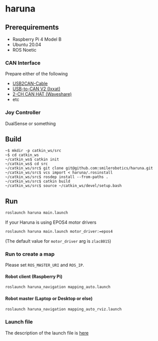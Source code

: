# haruna

## Prerequirements

* Raspberry Pi 4 Model B
* Ubuntu 20.04
* ROS Noetic

### CAN Interface

Prepare either of the following

* [USB2CAN-Cable](./docs/innomaker.md)
* [USB-to-CAN V2 (Ixxat)](./docs/ixxat.md)
* [2-CH CAN HAT (Waveshare)](./docs/can_hat.md)
* etc

### Joy Controller

DualSense or something

## Build

```
~$ mkdir -p catkin_ws/src
~$ cd catkin_ws
~/catkin_ws$ catkin init
~/catkin_ws$ cd src
~/catkin_ws/src$ git clone git@github.com:smilerobotics/haruna.git
~/catkin_ws/src$ vcs import < haruna/.rosinstall
~/catkin_ws/src$ rosdep install --from-paths .
~/catkin_ws/src$ catkin build
~/catkin_ws/src$ source ~/catkin_ws/devel/setup.bash
```

## Run

```bash
roslaunch haruna main.launch
```

If your Haruna is using EPOS4 motor drivers

```bash
roslaunch haruna main.launch motor_driver:=epos4
```

(The default value for `motor_driver` arg is `zlac8015`)

### Run to create a map

Please set `ROS_MASTER_URI` and `ROS_IP`.

#### Robot client (Raspberry Pi)

```bash
roslaunch haruna_navigation mapping_auto.launch
```

#### Robot master (Laptop or Desktop or else)

```bash
roslaunch haruna_navigation mapping_auto_rviz.launch
```

### Launch file

The description of the launch file is [here](./docs/launch.md)
